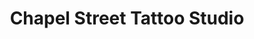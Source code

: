 ---
title: "Chapel Street Tattoo Studio"
url: /chorley/chapel-street-tattoo-studio/
shop: Tattoo
---